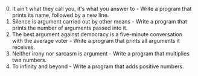 0. It ain't what they call you, it's what you answer to - Write a program that prints its name, followed by a new line.
1. Silence is argument carried out by other means - Write a program that prints the number of arguments passed into it.
2. The best argument against democracy is a five-minute conversation with the average voter - Write a program that prints all arguments it receives.
3. Neither irony nor sarcasm is argument - Write a program that multiplies two numbers.
4. To infinity and beyond - Write a program that adds positive numbers.


